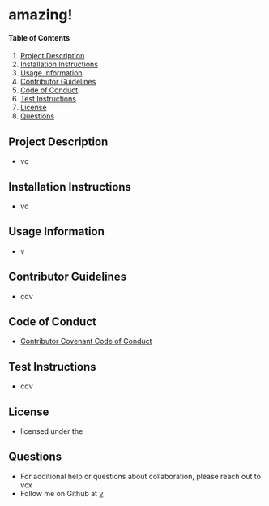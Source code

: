 # amazing!
    
#### Table of Contents
1. [Project Description](#project-description)
2. [Installation Instructions](#installation-instructions)
3. [Usage Information](#usage-information)
4. [Contributor Guidelines](#contributor-guidelines)
5. [Code of Conduct](#code-of-conduct)
6. [Test Instructions](#test-instructions)
7. [License](#license)
8. [Questions](#questions)
## Project Description
* vc
## Installation Instructions
* vd
## Usage Information
* v
## Contributor Guidelines
* cdv
## Code of Conduct
* [Contributor Covenant Code of Conduct](https://www.contributor-covenant.org/version/2/0/code_of_conduct/code_of_conduct.md)
## Test Instructions
* cdv
## License
* licensed under the 
## Questions
* For additional help or questions about collaboration, please reach out to vcx
* Follow me on Github at [v](http://github.com/v)